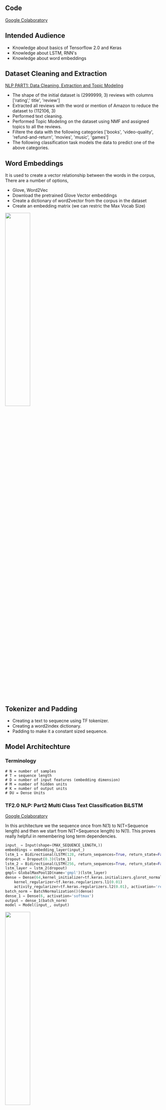 ## Code

[Google Colaboratory](https://colab.research.google.com/drive/1rXDFWIySDIw5a24mNScqU4dLUPsAAsSc?usp=sharing)

## Intended Audience

- Knowledge about basics of Tensorflow 2.0 and Keras
- Knowledge about LSTM, RNN's
- Knowledge about word embeddings

## Dataset Cleaning and Extraction

[NLP PART1: Data Cleaning, Extraction and Topic Modeling](https://www.notion.so/NLP-PART1-Data-Cleaning-Extraction-and-Topic-Modeling-bb571ba8ed4c4014bc7243c5a0d1f233)

- The shape of the initial dataset is (2999999, 3) reviews with columns ['rating',' title', 'review']
- Extracted all reviews with the word or mention of Amazon  to reduce the dataset to  (112106, 3)
- Performed text cleaning.
- Performed Topic Modeling on the dataset using NMF and assigned topics to all the reviews.
- Filtere the data with the following categories  ['books', 'video-quality', 'refund-and-return', 'movies', 'music', 'games']
- The following classification task models the data to predict one of the above categories.

## Word Embeddings

It is used to create a vector relationship between the words in the corpus, There are a number of options,

- Glove, Word2Vec
- Download the pretrained Glove Vector embeddings
- Create a dictionary of word2vector from the corpus in the dataset
- Create an embedding matrix  (we can restric the Max Vocab Size)

<img src="https://github.com/ankit-kothari/data_science_journey/blob/master/github_images/A3E12406-60DE-49D9-BCB4-77080F0A8724.jpeg" width="40%">


## Tokenizer and Padding

- Creating a text to sequecne using TF tokenizer.
- Creating a word2index dictionary.
- Padding to make it a constant sized sequence.

## Model Architechture

### Terminology

```
# N = number of samples
# T = sequence length
# D = number of input features (embedding dimension)
# M = number of hidden units
# K = number of output units
# DU = Dense Units
```

### TF2.0 NLP: Part2 Multi Class Text Classification BiLSTM

[Google Colaboratory](https://colab.research.google.com/drive/1UcBWQVWSDsCKkFNw3qtYNF4qDecWgOYr?usp=sharing)

In this architecture we the sequence once from N(1) to N(T=Sequence length) and then we start from N(T=Sequence length) to N(1). This proves really helpful in remembering long term dependencies.

```python
input_ = Input(shape=(MAX_SEQUENCE_LENGTH,))                                              (NxT)
embeddings = embedding_layer(input_)                                                      (NxTXD)
lstm_1 = Bidirectional(LSTM(128, return_sequences=True, return_state=False))(embeddings)  (NxTx2M)
dropout = Dropout(0.3)(lstm_1)
lstm_2 = Bidirectional(LSTM(256, return_sequences=True, return_state=False, dropout=0.3)) (NxTx2M) #2M because of the BiLSTM
lstm_layer = lstm_2(dropout)
gmpl= GlobalMaxPool1D(name='gmpl')(lstm_layer)                                            (Nx2M)
dense = Dense(64,kernel_initializer=tf.keras.initializers.glorot_normal(seed=None),
    kernel_regularizer=tf.keras.regularizers.l1(0.01)
    activity_regularizer=tf.keras.regularizers.l2(0.01), activation='relu')(gmpl)         (NxDU)
batch_norm = BatchNormalization()(dense)                                                  (NXK)
dense_1 = Dense(6, activation='softmax')
output = dense_1(batch_norm)
model = Model(input_, output)
```

<img src="https://github.com/ankit-kothari/data_science_journey/blob/master/github_images/Screen_Shot_2020-07-08_at_3.06.24_AM.png" width="40%">

BiLSTM with pre padding Train and Val Loss

<img src="https://github.com/ankit-kothari/data_science_journey/blob/master/github_images/Screen_Shot_2020-07-08_at_3.06.55_AM.png" width="40%">

BiLSTM with pre padding Train and Val accuracy

Best Output: accuracy: 0.9552  ;  val_accuracy: 0.9474

### TF2.0 NLP PART 3: NLP:  Multi Class Text Classification LSTM

[Google Colaboratory](https://colab.research.google.com/drive/1LUSoFn_xlcAODf-WOLb8xLL5p9z0o47a?usp=sharing)

```python
input_ = Input(shape=(MAX_SEQUENCE_LENGTH,))                                                           (NxT)
embeddings = embedding_layer(input_)                                                                   (NxTXD)
bilstm = LSTM(32, return_sequences=True, return_state=False, dropout=0.2)(embeddings)                  (NxTXM)
lstm = LSTM(64, return_sequences=True, return_state=False, dropout=0.2)                                (NxTXM)
lstm_layer = lstm(bilstm)
gmpl= GlobalMaxPool1D(name='gmpl')(lstm_layer)                                                         (NXM)
dense = Dense(6)                                                                                       (NXK)
output = dense(gmpl)
model = Model(input_, output)
```

<img src="https://github.com/ankit-kothari/data_science_journey/blob/master/github_images/Screen_Shot_2020-07-08_at_2.35.40_AM.png" width="40%">

LSTM with pre padding Train and Val Loss

<img src="https://github.com/ankit-kothari/data_science_journey/blob/master/github_images/Screen_Shot_2020-07-08_at_2.35.26_AM.png" width="40%">


LSTM with post padding Train and Val accuracy

Best Output:  accuracy: 0.9216  ; val_accuracy: 0.9295

### TF2.0 NLP: Part 4 Multi Class Text Classification BiLSTM with post padding

[Google Colaboratory](https://colab.research.google.com/drive/1J0uNOgxFFtOPofeBbCGeRbkWG1o1SpH6?usp=sharing)

```python
input_ = Input(shape=(MAX_SEQUENCE_LENGTH,))                                              (NxT)
embeddings = embedding_layer(input_)                                                      (NxTXD)
lstm_1 = Bidirectional(LSTM(128, return_sequences=True, return_state=False))(embeddings)  (NxTx2M)
dropout = Dropout(0.3)(lstm_1)
lstm_2 = Bidirectional(LSTM(256, return_sequences=True, return_state=False, dropout=0.3)) (NxTx2M) #2M because of the BiLSTM
lstm_layer = lstm_2(dropout)
gmpl= GlobalMaxPool1D(name='gmpl')(lstm_layer)                                            (Nx2M)
dense = Dense(64,kernel_initializer=tf.keras.initializers.glorot_normal(seed=None),
    kernel_regularizer=tf.keras.regularizers.l1(0.01)
    activity_regularizer=tf.keras.regularizers.l2(0.01), activation='relu')(gmpl)         (NxDU)
batch_norm = BatchNormalization()(dense)                                                  (NXK)
dense_1 = Dense(6, activation='softmax')
output = dense_1(batch_norm)
model = Model(input_, output)
```

<img src="https://github.com/ankit-kothari/data_science_journey/blob/master/github_images/Screen_Shot_2020-07-08_at_1.31.21_AM.png" width="40%">


BiLSTM with post padding Train and Val Loss

<img src="https://github.com/ankit-kothari/data_science_journey/blob/master/github_images/Screen_Shot_2020-07-08_at_1.32.15_AM.png" width="40%">


BiLSTM with post padding Train and Val accuracy

Best Output:  accuracy: 0.9099 ; val_accuracy: 0.9090

### TF2.0 NLP: Part5 Multi Class Text Classification CNN-1D

[Google Colaboratory](https://colab.research.google.com/drive/1by90KYnHm2h77lJrVWiUS3AogsV9kqBF?usp=sharing)

```python
input_ = Input(shape=(MAX_SEQUENCE_LENGTH,))
embeddings = embedding_layer(input_)
drop_embed_layer = SpatialDropout1D(.2, name='drop_embed')(embeddings)

conv1 = Conv1D(256, 20,strides=1, activation='relu')(drop_embed_layer)
maxp_1 = GlobalMaxPool1D(name='maxp_1')(conv1)

conv2= Conv1D(256, 10, activation='relu' )(drop_embed_layer)
maxp_2 = GlobalMaxPool1D(name='maxp_2')(conv2)

conv3= Conv1D(256, 5, activation='relu' )(drop_embed_layer)
maxp_3 = GlobalMaxPool1D(name='maxp_3')(conv3)

concat = concatenate([maxp_1, maxp_2, maxp_3])

dense = Dense(64,kernel_initializer=tf.keras.initializers.glorot_normal(seed=None),
    kernel_regularizer=tf.keras.regularizers.l1(0.01),
    activity_regularizer=tf.keras.regularizers.l2(0.05), activation='relu')(concat)
batch_norm = tf.keras.layers.Dropout(0.2)(dense)

output = Dense((len(K))(batch_norm)
model = Model(input_, output)
```

<img src="https://github.com/ankit-kothari/data_science_journey/blob/master/github_images/Screen_Shot_2020-07-08_at_3.46.30_AM.png" width="40%">

Multi-Layer CNN-1D with pre-padding Train and Val Loss

<img src="https://github.com/ankit-kothari/data_science_journey/blob/master/github_images/Screen_Shot_2020-07-08_at_3.46.20_AM.png" width="40%">



Multi-Layer CNN-1D with pre-padding Train and Val accuracy

Output: accuracy: 0.9078  ;  val_accuracy: 0.9144

## Model Outputs (epochs:10)

Screen Shot 2020-09-12 at 6.31.00 PM.png

<img src="https://github.com/ankit-kothari/data_science_journey/blob/master/github_images/Screen Shot 2020-09-12 at 6.31.00 PM.png" width="40%">
